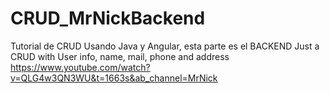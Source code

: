 # CRUD_MrNickBackend
Tutorial de CRUD Usando Java y Angular, esta parte es el BACKEND
Just a CRUD with User info, name, mail, phone and address
https://www.youtube.com/watch?v=QLG4w3QN3WU&t=1663s&ab_channel=MrNick
